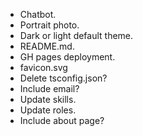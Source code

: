 - Chatbot.
- Portrait photo.
- Dark or light default theme.
- README.md.
- GH pages deployment.
- favicon.svg
- Delete tsconfig.json?
- Include email?
- Update skills.
- Update roles.
- Include about page?